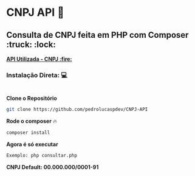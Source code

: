# CNPJ API :mag_right:
<b>
  <h2>Consulta de CNPJ feita em PHP com Composer :truck: :lock:</h2>
   <a href="https://apiconsultacnpj.com.br">API Utilizada - CNPJ :fire:</a> 
</b>


### Instalação Direta: :computer:<br/><br/>
**Clone o Repositório**
```bash
git clone https://github.com/pedrolucaspdev/CNPJ-API
```

**Rode o composer** :fire:
```bash
composer install
```

**Agora é só executar**
```bash
Exemplo: php consultar.php
```
**CNPJ Default: 00.000.000/0001-91**
